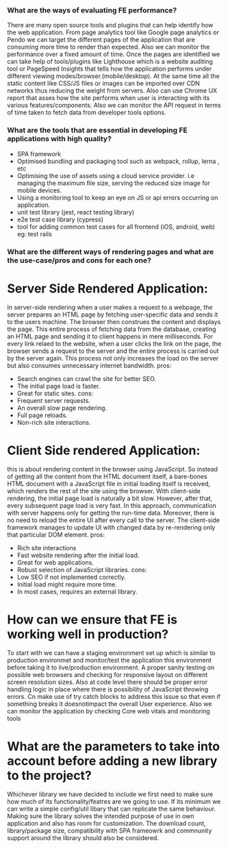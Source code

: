 ### What are the ways of evaluating FE performance?
There are many open source tools and plugins that can help identify how the web application. From page analytics tool like Google page analytics or Pendo we can target the different pages of the application that are consuming more time to render than expected. Also we can monitor the performance over a fixed amount of time.
Once the pages are identified we can take help of tools/plugins like Lighthouse which is a website auditing tool or PageSpeed Insights that tells how the application performs under different viewing modes/browser.(mobile/desktop).
At the same time all the static content like CSS/JS files or images can be imported over CDN networks thus reducing the weight from servers.
Also can use Chrome UX report that asses how the site performs when user is interacting with its various features/components.
Also we can monitor the API request in terms of time taken to fetch data from developer tools options.

### What are the tools that are essential in developing FE applications with high quality?
- SPA framework
- Optimised bundling and packaging tool such as webpack, rollup, lerna , etc
- Optimising the use of assets using a cloud service provider. i.e managing the maximum file size, serving the reduced size image for mobile devices. 
- Using a monitoring tool to keep an eye on JS or api errors occurring on application.
- unit test library (jest, react testing library)
- e2e test case library (cypress)
- tool for adding common test cases for all frontend (iOS, android, web) eg: test rails

### What are the different ways of rendering pages and what are the use-case/pros and cons for each one?
# Server Side Rendered Application:
In server-side rendering when a user makes a request to a webpage, the server prepares an HTML page by fetching user-specific data and sends it to the users machine. The browser then construes the content and displays the page. This entire process of fetching data from the database, creating an HTML page and sending it to client happens in mere milliseconds.
For every link relaed to the website, when a  user clicks the link on the page, the browser sends a request to the server and the entire process is carried out by the server again. This process not only increases the load on the server but also consumes unnecessary internet bandwidth.
pros:
 - Search engines can crawl the site for better SEO.
 - The initial page load is faster.
 - Great for static sites.
cons:
 - Frequent server requests.
 - An overall slow page rendering.
 - Full page reloads.
 - Non-rich site interactions.

# Client Side rendered Application:
this is about rendering content in the browser using JavaScript. So instead of getting all the content from the HTML document itself, a bare-bones HTML document with a JavaScript file in initial loading itself is received, which renders the rest of the site using the browser.
With client-side rendering, the initial page load is naturally a bit slow. However, after that, every subsequent page load is very fast. In this approach, communication with server happens only for getting the run-time data. Moreover, there is no need to reload the entire UI after every call to the server. The client-side framework manages to update UI with changed data by re-rendering only that particular DOM element.
pros:
 - Rich site interactions
 - Fast website rendering after the initial load.
 - Great for web applications.
 - Robust selection of JavaScript libraries.
cons:
 - Low SEO if not implemented correctly.
 - Initial load might require more time.
 - In most cases, requires an external library.

# How can we ensure that FE is working well in production?
To start with we can have a staging environment set up which is similar to production environmet and monitor/test the application this environment before taking it to live/production environment.
A proper sanity testing on possible web browsers and checking for responsive layout on different screen resolution sizes.
Also at code level there should be proper error handling logic in place where there is possibility of JavaScript throwing errors. Cn make use of try catch blocks to address this issue so that even if something breaks it doesnotimpact the overall User experience.
Also we can monitor the application by checking Core web vitals and monitoring tools


# What are the parameters to take into account before adding a new library to the project?
Whichever library we have decided to include we first need to make sure how much of its functionality/featres are we going to use. If its minimum we can write a simple config/util libary that can replicate the same behaviour.
Making sure the library solves the intended purpose of use in own application and also has room for customization.
The download count, library/package size, compatibility with SPA frameowrk and commnunity support around the library should also be considered.
